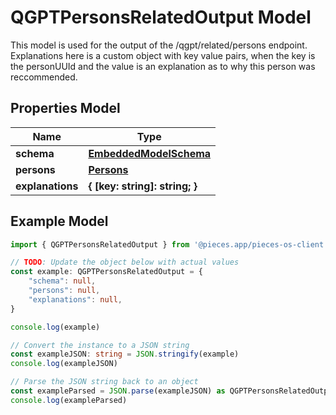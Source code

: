 
# QGPTPersonsRelatedOutput Model

This model is used for the output of the /qgpt/related/persons endpoint.  Explanations here is a custom object with key value pairs, when the key is the personUUId and the value is an explanation as to why this person was reccommended.

## Properties Model

Name | Type
------------ | -------------
**schema** | [**EmbeddedModelSchema**](EmbeddedModelSchema)
**persons** | [**Persons**](Persons)
**explanations** | **\{ [key: string]: string; \}**

## Example Model

```typescript
import { QGPTPersonsRelatedOutput } from '@pieces.app/pieces-os-client'

// TODO: Update the object below with actual values
const example: QGPTPersonsRelatedOutput = {
    "schema": null,
    "persons": null,
    "explanations": null,
}

console.log(example)

// Convert the instance to a JSON string
const exampleJSON: string = JSON.stringify(example)
console.log(exampleJSON)

// Parse the JSON string back to an object
const exampleParsed = JSON.parse(exampleJSON) as QGPTPersonsRelatedOutput
console.log(exampleParsed)
```



